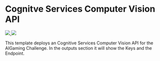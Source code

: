# Cognitve Services Computer Vision API

<a href="https://portal.azure.com/#create/Microsoft.Template/uri/https%3A%2F%2Fraw.githubusercontent.com%2FLeestott%2Fmaster%2Faigaming%2Faigaming.json" target="_blank">
<img src="https://github.com/leestott/Aigaming/blob/master/Images/deploytoazure.png"/>
</a>
<a href="http://armviz.io/#/?load=https%3A%2F%2Fraw.githubusercontent.com%2FLeestott%2Fmaster%2Faigaming%2Faigaming.json" target="_blank">
<img src="https://github.com/leestott/Aigaming/blob/master/Images/visualizebutton.png"/>
</a>

This template deploys an Cognitive Services Computer Vision API for the AIGaming Challenge.
In the outputs section it will show the Keys and the Endpoint.